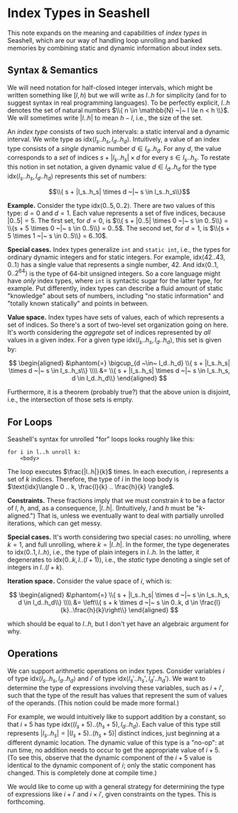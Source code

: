 Index Types in Seashell
=======================

This note expands on the meaning and capabilities of *index types* in Seashell, which are our way of handling loop unrolling and banked memories by combining static and dynamic information about index sets.

Syntax & Semantics
------------------

We will need notation for half-closed integer intervals, which might be written something like $[l, h)$ but we will write as $l..h$ for simplicity (and for to suggest syntax in real programming languages).
To be perfectly explicit, $l..h$ denotes the set of natural numbers $\\{ n \in \mathbb{N} ~|~ l \le n < h \\}$.
We will sometimes write $|l..h|$ to mean $h-l$, i.e., the size of the set.

An *index type* consists of two such intervals: a static interval and a dynamic interval.
We write type as
$\text{idx}\langle l_s .. h_s, l_d .. h_d \rangle$.
Intuitively, a value of an index type consists of a *single* dynamic number $d \in l_d..h_d$.
For any $d$, the value corresponds to a *set* of indices $s + |l_s..h_s| \times d$ for every $s \in l_s..h_s$.
To restate this notion in set notation,
a given dynamic value $d \in l_d..h_d$ for the type
$\text{idx}\langle l_s .. h_s, l_d .. h_d \rangle$
represents this set of numbers:

$$\\{ s + |l_s..h_s| \times d ~|~ s \in l_s..h_s\\}$$

**Example.**
Consider the type
$\text{idx}\langle 0 .. 5, 0 .. 2 \rangle$.
There are two values of this type: $d=0$ and $d=1$.
Each value represents a set of five indices, because $|0..5| = 5$.
The first set, for $d=0$, is
$\\{ s + |0..5| \times 0 ~|~ s \in 0..5\\} = \\{s + 5 \times 0 ~|~ s \in 0..5\\} = 0..5$.
The second set, for $d=1$, is
$\\{s + 5 \times 1 ~|~ s \in 0..5\\} = 6..10$.

**Special cases.**
Index types generalize `int` and `static int`, i.e., the types for ordinary dynamic integers and for static integers.
For example, $\text{idx}\langle 42..43, 0..1 \rangle$ has a single value that represents a single number, 42.
And $\text{idx}\langle 0..1, 0..2^{64} \rangle$ is the type of 64-bit unsigned integers.
So a core language might have *only* index types, where `int` is syntactic sugar for the latter type, for example.
Put differently, index types can describe a fluid amount of static "knowledge" about sets of numbers, including "no static information" and "totally known statically" and points in between.

**Value space.**
Index types have sets of values, each of which represents a set of indices.
So there's a sort of two-level set organization going on here.
It's worth considering the *aggregate* set of indices represented by *all* values in a given index.
For a given type
$\text{idx}\langle l_s .. h_s, l_d .. h_d \rangle$,
this set is given by:

$$
\begin{aligned}
&\phantom{=}
\bigcup_{d ~\in~ l_d..h_d}
\\{ s + |l_s..h_s| \times d ~|~ s \in l_s..h_s\\}
\\\\
&=
\\{ s + |l_s..h_s| \times d ~|~ s \in l_s..h_s, d \in l_d..h_d\\}
\end{aligned}
$$

Furthermore, it is a theorem (probably true?) that the above union is disjoint, i.e., the intersection of those sets is empty.

For Loops
---------

Seashell's syntax for unrolled "for" loops looks roughly like this:

    for i in l..h unroll k:
        <body>

The loop executes $\frac{|l..h|}{k}$ times.
In each execution, $i$ represents a set of $k$ indices.
Therefore,
the type of $i$ in the loop body is
$\text{idx}\langle 0 .. k, \frac{l}{k} .. \frac{h}{k} \rangle$.

**Constraints.**
These fractions imply that we must
constrain $k$ to be a factor of $l$, $h$, and, as a consequence, $|l..h|$.
(Intuitively, $l$ and $h$ must be "$k$-aligned.")
That is,
unless we eventually want to deal with partially unrolled iterations, which can get messy.

**Special cases.**
It's worth considering two special cases: no unrolling, where $k=1$, and full unrolling, where $k=|l..h|$.
In the former, the type degenerates to
$\text{idx}\langle 0 .. 1, l .. h \rangle$, i.e., the type of plain integers in $l..h$.
In the latter, it degenerates to
$\text{idx}\langle 0 .. k, l .. (l+1) \rangle$, i.e., the *static* type denoting a single set of integers in $l .. (l+k)$.

**Iteration space.**
Consider the value space of $i$, which is:

$$
\begin{aligned}
&\phantom{=}
\\{ s + |l_s..h_s| \times d ~|~ s \in l_s..h_s, d \in l_d..h_d\\}
\\\\
&=
\left\\{ s + k \times d ~|~ s \in 0..k, d \in \frac{l}{k}..\frac{h}{k}\right\\}
\end{aligned}
$$

which should be equal to $l..h$, but I don't yet have an algebraic argument for why.

Operations
----------

We can support arithmetic operations on index types.
Consider variables $i$ of type
$\text{idx}\langle l_s .. h_s, l_d .. h_d \rangle$
and $i'$ of type
$\text{idx}\langle l_s' .. h_s', l_d' .. h_d' \rangle$.
We want to determine the type of expressions involving these variables, such as $i + i'$, such that the type of the result has values that represent the sum of values of the operands.
(This notion could be made more formal.)

For example, we would intuitively like to support addition by a constant, so that $i + 5$
has type
$\text{idx}\langle (l_s + 5) .. (h_s + 5), l_d .. h_d \rangle$.
Each value of this type still represents $|l_s..h_s| = |(l_s+5)..(h_s+5)|$ distinct indices, just beginning at a different dynamic location.
The dynamic value of this type is a "no-op": at run time, no addition needs to occur to get the appropriate value of $i+5$.
(To see this, observe that the dynamic component of the $i+5$ value is identical to the dynamic component of $i$; only the static component has changed. This is completely done at compile time.)

We would like to come up with a general strategy for determining the type of expressions like $i+i'$ and $i \times i'$, given constraints on the types.
This is forthcoming.
